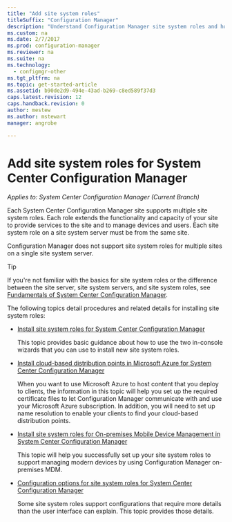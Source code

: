 ```yaml
---
title: "Add site system roles"
titleSuffix: "Configuration Manager"
description: "Understand Configuration Manager site system roles and how to add them to extend the functionality and capacity of your site."
ms.custom: na
ms.date: 2/7/2017
ms.prod: configuration-manager
ms.reviewer: na
ms.suite: na
ms.technology:
  - configmgr-other
ms.tgt_pltfrm: na
ms.topic: get-started-article
ms.assetid: b90de2d9-494e-43ad-b269-c8ed589f37d3
caps.latest.revision: 12
caps.handback.revision: 0
author: mestew
ms.author: mstewart
manager: angrobe

---
```

# Add site system roles for System Center Configuration Manager

*Applies to: System Center Configuration Manager (Current Branch)*

Each System Center Configuration Manager site supports multiple site system roles. Each role extends the functionality and capacity of your site to provide services to the site and to manage devices and users. Each site system role on a site system server must be from the same site.   

Configuration Manager does not support site system roles for multiple sites on a single site system server.  

> [!TIP]  
>  If you're not familiar with the basics for site system roles or the difference between the site server, site system servers, and site system roles, see [Fundamentals of System Center Configuration Manager](../../../../core/understand/fundamentals.md).  

 The following topics detail procedures and related details for installing site system roles:  

-   [Install site system roles for System Center Configuration Manager](../../../../core/servers/deploy/configure/install-site-system-roles.md)  

     This topic provides basic guidance about how to use the two in-console wizards that you can use to install new site system roles.  

-   [Install cloud-based distribution points in Microsoft Azure for System Center Configuration Manager](../../../../core/servers/deploy/configure/install-cloud-based-distribution-points-in-microsoft-azure.md)  

    When you want to use Microsoft Azure to host content that you deploy to clients, the information in this topic will help you set up the required certificate files to let Configuration Manager communicate with and use your Microsoft Azure subscription. In addition, you will need to set up name resolution to enable your clients to find your cloud-based distribution points.  

-   [Install site system roles for On-premises Mobile Device Management in System Center Configuration Manager](../../../../mdm/get-started/install-site-system-roles-for-on-premises-mdm.md)  

     This topic will help you successfully set up your site system roles to support managing modern devices by using Configuration Manager on-premises MDM.  

-   [Configuration options for site system roles for System Center Configuration Manager](../../../../core/servers/deploy/configure/configuration-options-for-site-system-roles.md)  

     Some site system roles support configurations that require more details than the user interface can explain. This topic provides those details.  

